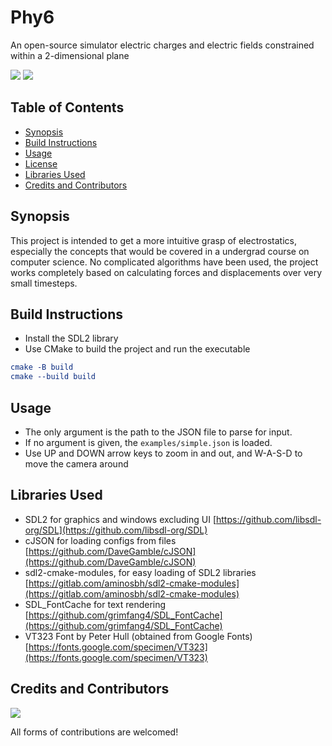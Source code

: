 # Phy6

An open-source simulator electric charges and electric fields constrained 
within a 2-dimensional plane

[![](https://img.shields.io/static/v1?label=C/Cpp&message=programming&color=black&logo=c)](https://en.wikipedia.org/wiki/C_(programming_language))
[![](https://img.shields.io/static/v1?label=CMake&message=compilation&color=green&logo=cmake)](https://cmake.org/)

## Table of Contents
- [Synopsis](#synopsis)
- [Build Instructions](#build-instructions)
- [Usage](#usage)
- [License](#license)
- [Libraries Used](#libraries-used)
- [Credits and Contributors](#credits-and-contributors)

## Synopsis

This project is intended to get a more intuitive grasp of electrostatics, especially
the concepts that would be covered in a undergrad course on computer science. No
complicated algorithms have been used, the project works completely based on
calculating forces and displacements over very small timesteps.

## Build Instructions

- Install the SDL2 library
- Use CMake to build the project and run the executable
```cmake
cmake -B build
cmake --build build
```

## Usage

- The only argument is the path to the JSON file to parse for input.
- If no argument is given, the `examples/simple.json` is loaded.
- Use UP and DOWN arrow keys to zoom in and out, and W-A-S-D to move the camera around

## Libraries Used

- SDL2 for graphics and windows excluding UI [https://github.com/libsdl-org/SDL](https://github.com/libsdl-org/SDL)
- cJSON for loading configs from files [https://github.com/DaveGamble/cJSON](https://github.com/DaveGamble/cJSON)
- sdl2-cmake-modules, for easy loading of SDL2 libraries [https://gitlab.com/aminosbh/sdl2-cmake-modules](https://gitlab.com/aminosbh/sdl2-cmake-modules)
- SDL_FontCache for text rendering [https://github.com/grimfang4/SDL_FontCache](https://github.com/grimfang4/SDL_FontCache)
- VT323 Font by Peter Hull (obtained from Google Fonts) [https://fonts.google.com/specimen/VT323](https://fonts.google.com/specimen/VT323)

## Credits and Contributors

<!-- Displays the list of contributors to the project. -->
<a href = "https://github.com/aadit-n3rdy/phy6/contributors">
    <img src = "https://contrib.rocks/image?repo=aadit-n3rdy/phy6"/>
</a>

All forms of contributions are welcomed!
